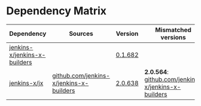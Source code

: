 # Dependency Matrix

Dependency | Sources | Version | Mismatched versions
---------- | ------- | ------- | -------------------
[jenkins-x/jenkins-x-builders](https://github.com/jenkins-x/jenkins-x-builders.git) |  | [0.1.682]() | 
[jenkins-x/jx](https://github.com/jenkins-x/jx.git) | [github.com/jenkins-x/jenkins-x-builders](https://github.com/jenkins-x/jenkins-x-builders) | [2.0.638](https://github.com/jenkins-x/jx/releases/tag/v2.0.638) | **2.0.564**: [github.com/jenkins-x/jenkins-x-builders](https://github.com/jenkins-x/jenkins-x-builders)
